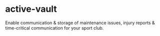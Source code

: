# active-vault
Enable communication &amp; storage of maintenance issues, injury reports &amp; time-critical communication for your sport club.
